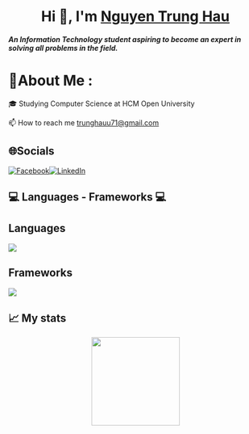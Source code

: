 <h1 align="center">Hi 👋, I'm <a href="https://github.com/Hauharu" target="blank">
Nguyen Trung Hau</a></h1>
<h5 align="left">An Information Technology student aspiring to become an expert in solving all problems in the field.</h5>

# 💫About Me :
<div>
    <p>🎓 Studying Computer Science at HCM Open University</p>
</div>

📫 How to reach me trunghauu71@gmail.com

## 🌐Socials
[![Facebook](https://img.shields.io/badge/Facebook-%231877F2.svg?logo=Facebook&logoColor=white)]()[![LinkedIn](https://img.shields.io/badge/LinkedIn-%230077B5.svg?logo=linkedin&logoColor=white)]() 

<h2 align="left">💻 Languages - Frameworks 💻</h2>

## Languages
<div align="left">
    <img src="https://skillicons.dev/icons?i=cs,cpp,javascript,java,py" /><br>
</div>

## Frameworks
<div align="left">
    <img src="https://skillicons.dev/icons?i=flask,django,react,typescript" /><br>
</div>

## 📈 My stats

<div align = "center">
    <img src='https://github-readme-stats.vercel.app/api?username=hauharu&include_all_commits=true&show_icons=true&theme=tokyonight' height="175em" />

</div>

